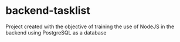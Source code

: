 # backend-tasklist
Project created with the objective of training the use of NodeJS in the backend using PostgreSQL as a database
